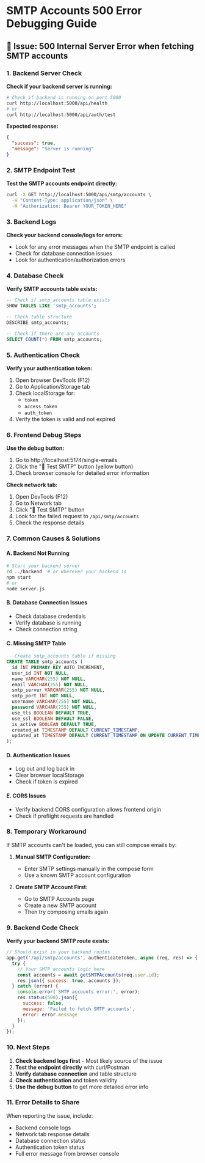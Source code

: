 # SMTP Accounts 500 Error Debugging Guide

## 🚨 **Issue**: 500 Internal Server Error when fetching SMTP accounts

### **1. Backend Server Check**

**Check if your backend server is running:**
```bash
# Check if backend is running on port 5000
curl http://localhost:5000/api/health
# or
curl http://localhost:5000/api/auth/test
```

**Expected response:**
```json
{
  "success": true,
  "message": "Server is running"
}
```

### **2. SMTP Endpoint Test**

**Test the SMTP accounts endpoint directly:**
```bash
curl -X GET http://localhost:5000/api/smtp/accounts \
  -H "Content-Type: application/json" \
  -H "Authorization: Bearer YOUR_TOKEN_HERE"
```

### **3. Backend Logs**

**Check your backend console/logs for errors:**
- Look for any error messages when the SMTP endpoint is called
- Check for database connection issues
- Look for authentication/authorization errors

### **4. Database Check**

**Verify SMTP accounts table exists:**
```sql
-- Check if smtp_accounts table exists
SHOW TABLES LIKE 'smtp_accounts';

-- Check table structure
DESCRIBE smtp_accounts;

-- Check if there are any accounts
SELECT COUNT(*) FROM smtp_accounts;
```

### **5. Authentication Check**

**Verify your authentication token:**
1. Open browser DevTools (F12)
2. Go to Application/Storage tab
3. Check localStorage for:
   - `token`
   - `access_token`
   - `auth_token`
4. Verify the token is valid and not expired

### **6. Frontend Debug Steps**

**Use the debug button:**
1. Go to http://localhost:5174/single-emails
2. Click the "🧪 Test SMTP" button (yellow button)
3. Check browser console for detailed error information

**Check network tab:**
1. Open DevTools (F12)
2. Go to Network tab
3. Click "🧪 Test SMTP" button
4. Look for the failed request to `/api/smtp/accounts`
5. Check the response details

### **7. Common Causes & Solutions**

#### **A. Backend Not Running**
```bash
# Start your backend server
cd ../backend  # or wherever your backend is
npm start
# or
node server.js
```

#### **B. Database Connection Issues**
- Check database credentials
- Verify database is running
- Check connection string

#### **C. Missing SMTP Table**
```sql
-- Create smtp_accounts table if missing
CREATE TABLE smtp_accounts (
  id INT PRIMARY KEY AUTO_INCREMENT,
  user_id INT NOT NULL,
  name VARCHAR(255) NOT NULL,
  email VARCHAR(255) NOT NULL,
  smtp_server VARCHAR(255) NOT NULL,
  smtp_port INT NOT NULL,
  username VARCHAR(255) NOT NULL,
  password VARCHAR(255) NOT NULL,
  use_tls BOOLEAN DEFAULT TRUE,
  use_ssl BOOLEAN DEFAULT FALSE,
  is_active BOOLEAN DEFAULT TRUE,
  created_at TIMESTAMP DEFAULT CURRENT_TIMESTAMP,
  updated_at TIMESTAMP DEFAULT CURRENT_TIMESTAMP ON UPDATE CURRENT_TIMESTAMP
);
```

#### **D. Authentication Issues**
- Log out and log back in
- Clear browser localStorage
- Check if token is expired

#### **E. CORS Issues**
- Verify backend CORS configuration allows frontend origin
- Check if preflight requests are handled

### **8. Temporary Workaround**

If SMTP accounts can't be loaded, you can still compose emails by:

1. **Manual SMTP Configuration:**
   - Enter SMTP settings manually in the compose form
   - Use a known SMTP account configuration

2. **Create SMTP Account First:**
   - Go to SMTP Accounts page
   - Create a new SMTP account
   - Then try composing emails again

### **9. Backend Code Check**

**Verify your backend SMTP route exists:**
```javascript
// Should exist in your backend routes
app.get('/api/smtp/accounts', authenticateToken, async (req, res) => {
  try {
    // Your SMTP accounts logic here
    const accounts = await getSMTPAccounts(req.user.id);
    res.json({ success: true, accounts });
  } catch (error) {
    console.error('SMTP accounts error:', error);
    res.status(500).json({ 
      success: false, 
      message: 'Failed to fetch SMTP accounts',
      error: error.message 
    });
  }
});
```

### **10. Next Steps**

1. **Check backend logs first** - Most likely source of the issue
2. **Test the endpoint directly** with curl/Postman
3. **Verify database connection** and table structure
4. **Check authentication** and token validity
5. **Use the debug button** to get more detailed error info

### **11. Error Details to Share**

When reporting the issue, include:
- Backend console logs
- Network tab response details
- Database connection status
- Authentication token status
- Full error message from browser console

